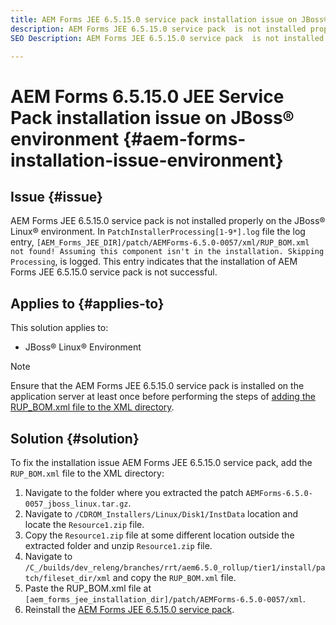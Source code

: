```yaml
---
title: AEM Forms JEE 6.5.15.0 service pack installation issue on JBoss® Linux® environment
description: AEM Forms JEE 6.5.15.0 service pack  is not installed properly on the JBoss® Linux® environment, any patch changes are not applied to the application server. Add the `RUP_BOM.xml` file to the XML directory.
SEO Description: AEM Forms JEE 6.5.15.0 service pack  is not installed properly on the JBoss Linux environment.

---
```


# AEM Forms 6.5.15.0 JEE Service Pack installation issue on JBoss® environment {#aem-forms-installation-issue-environment}

## Issue {#issue}

AEM Forms JEE 6.5.15.0 service pack is not installed properly on the JBoss® Linux® environment. In `PatchInstallerProcessing[1-9*].log` file the log entry, `[AEM_Forms_JEE_DIR]/patch/AEMForms-6.5.0-0057/xml/RUP_BOM.xml not found! Assuming this component isn't in the installation. Skipping Processing`, is logged. This entry indicates that the installation of AEM Forms JEE 6.5.15.0 service pack is not successful.

## Applies to {#applies-to}

This solution applies to:
* JBoss® Linux® Environment 

>[!NOTE]
>
> Ensure that the AEM Forms JEE 6.5.15.0 service pack is installed on the application server at least once before performing the steps of [adding the RUP_BOM.xml file to the XML directory](#solution-solution).

## Solution {#solution}

To fix the installation issue AEM Forms JEE 6.5.15.0 service pack, add the `RUP_BOM.xml` file to the XML directory:
1. Navigate to the folder where you extracted the patch `AEMForms-6.5.0-0057_jboss_linux.tar.gz`.
1. Navigate to `/CDROM_Installers/Linux/Disk1/InstData` location and locate the `Resource1.zip` file.
1. Copy the `Resource1.zip` file at some different location outside the extracted folder and unzip `Resource1.zip` file.
1. Navigate to `/C_/builds/dev_releng/branches/rrt/aem6.5.0_rollup/tier1/install/patch/fileset_dir/xml` and copy the `RUP_BOM.xml` file.
1. Paste the RUP_BOM.xml file at `[aem_forms_jee_installation_dir]/patch/AEMForms-6.5.0-0057/xml`.
1. Reinstall the [AEM Forms JEE 6.5.15.0 service pack](https://experienceleague.adobe.com/docs/experience-manager-release-information/aem-release-updates/forms-updates/aem-forms-releases.html). 